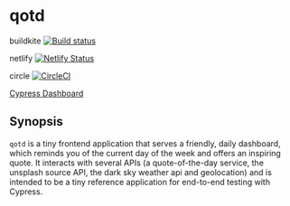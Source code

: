 # qotd

buildkite [![Build status](https://badge.buildkite.com/bd5a1ccb1b4aef4f0a4ce5ca9f940dae083c4120a2c323fb24.svg)](https://buildkite.com/cy-joe/quotr)

netlify [![Netlify Status](https://api.netlify.com/api/v1/badges/f58b2fad-24d7-424a-87fb-82a3180f3af7/deploy-status)](https://app.netlify.com/sites/qotd-dashboard/deploys) 

circle [![CircleCI](https://circleci.com/gh/CypressJoseph/qotd.svg?style=svg)](<https://circleci.com/gh/CypressJoseph/qotd>)

[Cypress Dashboard](https://dashboard.cypress.io/projects/meud3z/runs)

## Synopsis

`qotd` is a tiny frontend application that serves a friendly, daily dashboard, which reminds you of the current day of the week and offers an inspiring quote. It interacts with several APIs (a quote-of-the-day service, the unsplash source API, the dark sky weather api and geolocation) and is intended to be a tiny reference application for end-to-end testing with Cypress.